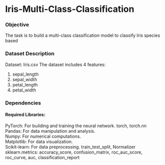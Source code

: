 # Iris-Multi-Class-Classification
### Objective
The task is to build a multi-class classification model to classify Iris species based 

### Dataset Description
Dataset: Iris.csv
The dataset includes 4 features:<br>
1. sepal_length<br>
2. sepal_width<br>
3. petal_length<br>
4. petal_width<br>

### Dependencies
#### Required Libraries:
PyTorch: For building and training the neural network. 
torch, torch.nn <br>
Pandas: For data manipulation and analysis. <br>
Numpy: For numerical computations. <br>
Matplotlib: For data visualization. <br>
Scikit-learn: For data preprocessing. 
train_test_split, Normalizer <br>
sklearn.metrics: accuracy_score, confusion_matrix, roc_auc_score, roc_curve, auc, classification_report

